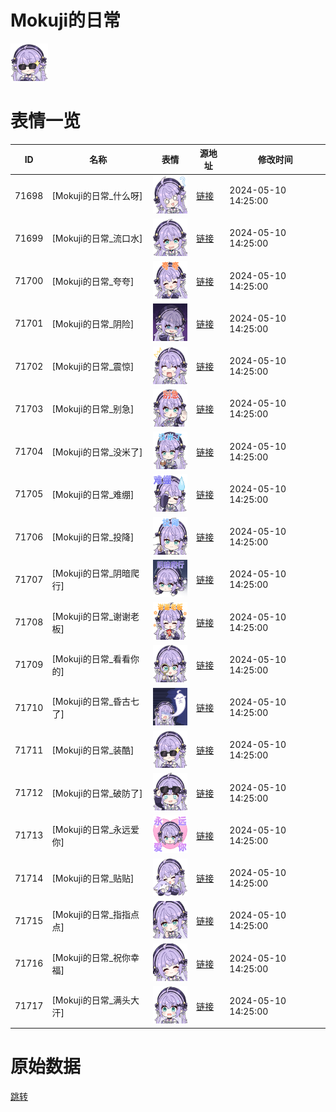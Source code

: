 # Mokuji的日常

<img src="./cover.png" height="60" alt="cover" />

# 表情一览

|ID|名称|表情|源地址|修改时间|
|----|----|----|----|----|
|71698|[Mokuji的日常_什么呀]|<img src="./pic/071698_%5BMokuji的日常_什么呀%5D.png" height="60" alt="什么呀"/>|[链接](https://i0.hdslb.com/bfs/garb/588b5a8e27388715e6ca4e5a742c62bd49205c46.png)|2024-05-10 14:25:00|
|71699|[Mokuji的日常_流口水]|<img src="./pic/071699_%5BMokuji的日常_流口水%5D.png" height="60" alt="流口水"/>|[链接](https://i0.hdslb.com/bfs/garb/80b4a0033d0dbada91902d7c3049ef9f81af9328.png)|2024-05-10 14:25:00|
|71700|[Mokuji的日常_夸夸]|<img src="./pic/071700_%5BMokuji的日常_夸夸%5D.png" height="60" alt="夸夸"/>|[链接](https://i0.hdslb.com/bfs/garb/886dc603fa34b4953b9e220ac8d7aa9d29cfd053.png)|2024-05-10 14:25:00|
|71701|[Mokuji的日常_阴险]|<img src="./pic/071701_%5BMokuji的日常_阴险%5D.png" height="60" alt="阴险"/>|[链接](https://i0.hdslb.com/bfs/garb/ef7786ddfb19567d697eca122bc63627a8a368c9.png)|2024-05-10 14:25:00|
|71702|[Mokuji的日常_震惊]|<img src="./pic/071702_%5BMokuji的日常_震惊%5D.png" height="60" alt="震惊"/>|[链接](https://i0.hdslb.com/bfs/garb/55ed064419db06ec58d8dc3bf7fa764d935139bd.png)|2024-05-10 14:25:00|
|71703|[Mokuji的日常_别急]|<img src="./pic/071703_%5BMokuji的日常_别急%5D.png" height="60" alt="别急"/>|[链接](https://i0.hdslb.com/bfs/garb/439eda05744568b65508e7e2f8237e31c315f6d8.png)|2024-05-10 14:25:00|
|71704|[Mokuji的日常_没米了]|<img src="./pic/071704_%5BMokuji的日常_没米了%5D.png" height="60" alt="没米了"/>|[链接](https://i0.hdslb.com/bfs/garb/8f540dc383ed361efeca0e39b2ddcc67e5759a2e.png)|2024-05-10 14:25:00|
|71705|[Mokuji的日常_难绷]|<img src="./pic/071705_%5BMokuji的日常_难绷%5D.png" height="60" alt="难绷"/>|[链接](https://i0.hdslb.com/bfs/garb/fd1d4bac8994361ccd7b27564592ed6460413b80.png)|2024-05-10 14:25:00|
|71706|[Mokuji的日常_投降]|<img src="./pic/071706_%5BMokuji的日常_投降%5D.png" height="60" alt="投降"/>|[链接](https://i0.hdslb.com/bfs/garb/c17d52be9da5d6c6c6f550fbf8671773cd4c67c3.png)|2024-05-10 14:25:00|
|71707|[Mokuji的日常_阴暗爬行]|<img src="./pic/071707_%5BMokuji的日常_阴暗爬行%5D.png" height="60" alt="阴暗爬行"/>|[链接](https://i0.hdslb.com/bfs/garb/c9078d2938e323e519e9e6e890ce26a562f2da93.png)|2024-05-10 14:25:00|
|71708|[Mokuji的日常_谢谢老板]|<img src="./pic/071708_%5BMokuji的日常_谢谢老板%5D.png" height="60" alt="谢谢老板"/>|[链接](https://i0.hdslb.com/bfs/garb/6f04e7d2ad3be51292740a26e657d6fbe7056450.png)|2024-05-10 14:25:00|
|71709|[Mokuji的日常_看看你的]|<img src="./pic/071709_%5BMokuji的日常_看看你的%5D.png" height="60" alt="看看你的"/>|[链接](https://i0.hdslb.com/bfs/garb/69df385df2eefabc22f03da18d72cf652a52fceb.png)|2024-05-10 14:25:00|
|71710|[Mokuji的日常_昏古七了]|<img src="./pic/071710_%5BMokuji的日常_昏古七了%5D.png" height="60" alt="昏古七了"/>|[链接](https://i0.hdslb.com/bfs/garb/799573e0143d6522c01934d7a59e2abeffdd237a.png)|2024-05-10 14:25:00|
|71711|[Mokuji的日常_装酷]|<img src="./pic/071711_%5BMokuji的日常_装酷%5D.png" height="60" alt="装酷"/>|[链接](https://i0.hdslb.com/bfs/garb/5241e047d1de88f8f0802cb2438386e8d4039e99.png)|2024-05-10 14:25:00|
|71712|[Mokuji的日常_破防了]|<img src="./pic/071712_%5BMokuji的日常_破防了%5D.png" height="60" alt="破防了"/>|[链接](https://i0.hdslb.com/bfs/garb/2c33e6c33d8b6da9044645e5fa5e9c8ade25fab3.png)|2024-05-10 14:25:00|
|71713|[Mokuji的日常_永远爱你]|<img src="./pic/071713_%5BMokuji的日常_永远爱你%5D.png" height="60" alt="永远爱你"/>|[链接](https://i0.hdslb.com/bfs/garb/62c6b04a97cc74689c2e3ab81ecbd71092d701d3.png)|2024-05-10 14:25:00|
|71714|[Mokuji的日常_贴贴]|<img src="./pic/071714_%5BMokuji的日常_贴贴%5D.png" height="60" alt="贴贴"/>|[链接](https://i0.hdslb.com/bfs/garb/de416f118a75c74151fa91b2ad6b810156bed374.png)|2024-05-10 14:25:00|
|71715|[Mokuji的日常_指指点点]|<img src="./pic/071715_%5BMokuji的日常_指指点点%5D.png" height="60" alt="指指点点"/>|[链接](https://i0.hdslb.com/bfs/garb/360236133d3c30ba2cbd79245880a5bb29d38179.png)|2024-05-10 14:25:00|
|71716|[Mokuji的日常_祝你幸福]|<img src="./pic/071716_%5BMokuji的日常_祝你幸福%5D.png" height="60" alt="祝你幸福"/>|[链接](https://i0.hdslb.com/bfs/garb/0f49973184952d8810366cc381a22d301762fc6c.png)|2024-05-10 14:25:00|
|71717|[Mokuji的日常_满头大汗]|<img src="./pic/071717_%5BMokuji的日常_满头大汗%5D.png" height="60" alt="满头大汗"/>|[链接](https://i0.hdslb.com/bfs/garb/60cb5dcd14f89b56beead04450b7f657d97db882.png)|2024-05-10 14:25:00|

# 原始数据

[跳转](./raw.json)

